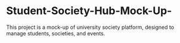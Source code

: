 # Student-Society-Hub-Mock-Up-
This project is a mock-up of university society platform, designed to manage students, societies, and events.
